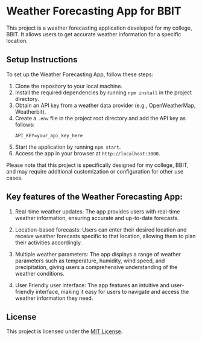 # Weather Forecasting App for BBIT

This project is a weather forecasting application developed for my college, BBIT. It allows users to get accurate weather information for a specific location.

## Setup Instructions

To set up the Weather Forecasting App, follow these steps:

1. Clone the repository to your local machine.
2. Install the required dependencies by running `npm install` in the project directory.
3. Obtain an API key from a weather data provider (e.g., OpenWeatherMap, Weatherbit).
4. Create a `.env` file in the project root directory and add the API key as follows:
   ```
   API_KEY=your_api_key_here
   ```
5. Start the application by running `npm start`.
6. Access the app in your browser at `http://localhost:3000`.

Please note that this project is specifically designed for my college, BBIT, and may require additional customization or configuration for other use cases.

## Key features of the Weather Forecasting App:

1. Real-time weather updates: The app provides users with real-time weather information, ensuring accurate and up-to-date forecasts.

2. Location-based forecasts: Users can enter their desired location and receive weather forecasts specific to that location, allowing them to plan their activities accordingly.

3. Multiple weather parameters: The app displays a range of weather parameters such as temperature, humidity, wind speed, and precipitation, giving users a comprehensive understanding of the weather conditions.

4. User Friendly user interface: The app features an intuitive and user-friendly interface, making it easy for users to navigate and access the weather information they need.

## License

This project is licensed under the [MIT License](LICENSE).
